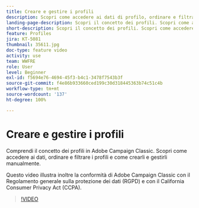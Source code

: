 ```yaml
---
title: Creare e gestire i profili
description: Scopri come accedere ai dati di profilo, ordinare e filtrare i profili e come crearli e gestirli manualmente. Scopri la conformità con il Regolamento generale sulla protezione dei dati (RGPD) e il California Consumer Privacy Act (CCPA).
landing-page-description: Scopri il concetto dei profili. Scopri come accedere ai dati, ordinare e filtrare i profili e come crearli e gestirli manualmente. Informazioni su RGPD e CCPA.
short-description: Scopri il concetto dei profili. Scopri come accedere ai dati, ordinare e filtrare i profili e come crearli e gestirli manualmente. Informazioni su RGPD e CCPA.
feature: Profiles
jira: KT-5081
thumbnail: 35611.jpg
doc-type: feature video
activity: use
team: WWFRE
role: User
level: Beginner
exl-id: f5694e76-4694-45f3-b4c1-3478f7543b3f
source-git-commit: f4e86b933660ced199c30d318445363b74c51c4b
workflow-type: tm+mt
source-wordcount: '137'
ht-degree: 100%

---
```


# Creare e gestire i profili

Comprendi il concetto dei profili in Adobe Campaign Classic. Scopri come accedere ai dati, ordinare e filtrare i profili e come crearli e gestirli manualmente.

Questo video illustra inoltre la conformità di Adobe Campaign Classic con il Regolamento generale sulla protezione dei dati (RGPD) e con il California Consumer Privacy Act (CCPA).

>[!VIDEO](https://video.tv.adobe.com/v/35611?quality=12&learn=on)
